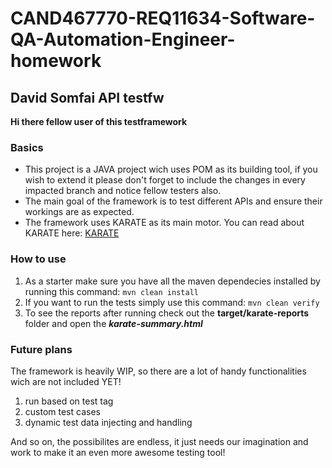 # CAND467770-REQ11634-Software-QA-Automation-Engineer-homework
## David Somfai API testfw

**Hi there fellow user of this testframework**

### Basics

- This project is a JAVA project wich uses POM as its building tool, if you wish to extend it please don't forget to include the changes in every impacted branch and notice fellow testers also.
- The main goal of the framework is to test different APIs and ensure their workings are as expected.
- The framework uses KARATE as its main motor. You can read about KARATE here: [KARATE](https://github.com/karatelabs/karate?tab=readme-ov-file#readme)

### How to use

1. As a starter make sure you have all the maven dependecies installed by running this command:
```mvn clean install```
2. If you want to run the tests simply use this command: 
```mvn clean verify```
3. To see the reports after running check out the __target/karate-reports__ folder and open the ***karate-summary.html*** 

### Future plans

The framework is heavily WIP, so there are a lot of handy functionalities wich are not included YET!

1. run based on test tag
2. custom test cases
3. dynamic test data injecting and handling

And so on, the possibilites are endless, it just needs our imagination and work to make it an even more awesome testing tool! 
